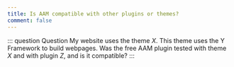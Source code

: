 ```yaml
---
title: Is AAM compatible with other plugins or themes?
comment: false
---
```


::: question Question
My website uses the theme  _X_. This theme uses the Y Framework to build webpages. Was the free AAM plugin tested with theme _X_ and with plugin _Z_, and is it compatible?
:::

<EmailSubscription memo="Get notified when we complete this content and about much other important news." />